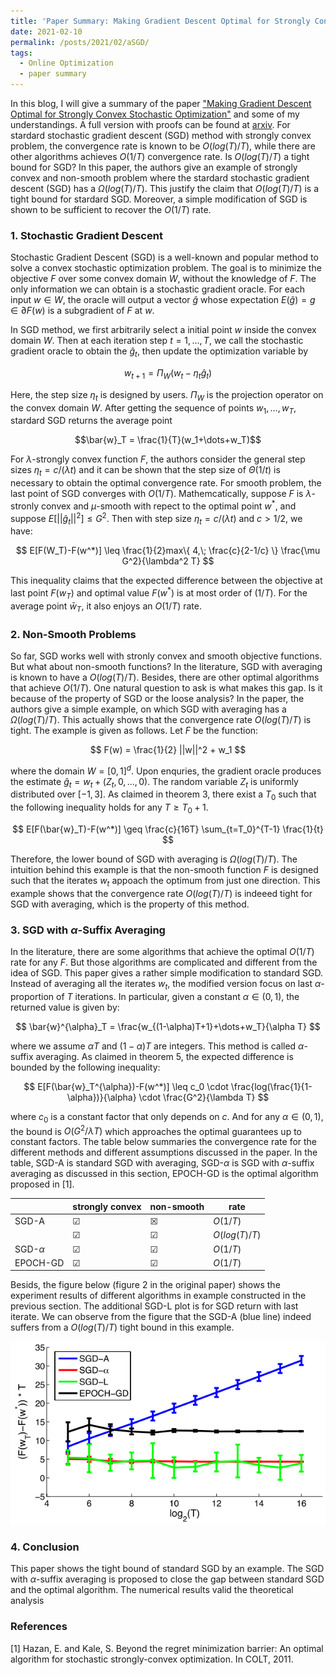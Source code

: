 ```yaml
---
title: 'Paper Summary: Making Gradient Descent Optimal for Strongly Convex Stochastic Optimization'
date: 2021-02-10
permalink: /posts/2021/02/aSGD/
tags:
  - Online Optimization
  - paper summary
---
```

In this blog, I will give a summary of the paper ["Making Gradient Descent Optimal for Strongly Convex Stochastic Optimization"](https://icml.cc/2012/papers/261.pdf) and some of my understandings. A full version with proofs can be found at [arxiv](https://arxiv.org/pdf/1109.5647.pdf). For stardard stochastic gradient descent (SGD) method with strongly convex problem, the convergence rate is known to be $O(log(T)/T)$, while there are other algorithms achieves $O(1/T)$ convergence rate. Is $O(log(T)/T)$ a tight bound for SGD?
In this paper, the authors give an example of strongly convex and non-smooth problem where the stardard stochastic gradient descent (SGD) has a $\Omega(log(T)/T)$. This justify the claim that $O(log(T)/T)$ is a tight bound for stardard SGD. Moreover, a simple modification of SGD is shown to be sufficient to recover the $O(1/T)$ rate. 

### 1. Stochastic Gradient Descent
Stochastic Gradient Descent (SGD) is a well-known and popular method to solve a convex stochastic optimization problem. The goal is to minimize the objective $F$ over some convex domain $W$, without the knowledge of $F$. The only information we can obtain is a stochastic gradient oracle. For each input $w\in W$, the oracle will output a vector $\hat{g}$ whose expectation $E(\hat{g}) = g \in \partial F(w)$ is a subgradient of $F$ at $w$. 

In SGD method, we first arbitrarily select a initial point $w$ inside the convex domain $W$. Then at each iteration step $t=1,\dots,T$, we call the stochastic gradient oracle to obtain the $\hat{g}_t$, then update the optimization variable by 

$$
w_{t+1} = \Pi_{W}(w_t-\eta_t \hat{g}_t)
$$

Here, the step size $\eta_t$ is designed by users. $\Pi_{W}$ is the projection operator on the convex domain $W$. After getting the sequence of points $w_1,\dots,w_T$, stardard SGD returns the average point 

$$\bar{w}_T = \frac{1}{T}(w_1+\dots+w_T)$$

For $\lambda$-strongly convex function $F$, the authors consider the general step sizes $\eta_t = {c}/({\lambda t})$ and it can be shown that the step size of $\Theta(1/t)$ is necessary to obtain the optimal convergence rate.
For smooth problem, the last point of SGD converges with $O(1/T)$. Mathemcatically, suppose $F$ is $\lambda$-stronly convex and $\mu$-smooth with repect to the optimal point $w^*$, and suppose $E[|| \hat{g}_t||^2] \leq G^2$. Then with step size $\eta_t = c/(\lambda t)$ and $c>1/2$, we have:

$$
E[F(W_T)-F(w^*)] \leq \frac{1}{2}max\{ 4,\; \frac{c}{2-1/c} \} \frac{\mu G^2}{\lambda^2 T}
$$

This inequality claims that the expected difference between the objective at last point $F(w_T)$ and optimal value $F(w^*)$ is at most order of $(1/T)$. For the average point $\bar{w}_T$, it also enjoys an $O(1/T)$ rate.

### 2. Non-Smooth Problems

So far, SGD works well with stronly convex and smooth objective functions. But what about non-smooth functions? In the literature, SGD with averaging is known to have a $O(log(T)/T)$. 
Besides, there are other optimal algorithms that achieve $O(1/T)$. One natural question to ask is what makes this gap. Is it because of the property of SGD or the loose analysis? In the paper, the authors give a simple example, on which SGD with averaging has a $\Omega(log(T)/T)$. This actually shows that the convergence rate $O(log(T)/T)$ is tight. The example is given as follows. Let $F$ be the function:

$$
F(w) = \frac{1}{2} ||w||^2 + w_1
$$

where the domain $W=[0,1]^d$. Upon enquries, the gradient oracle produces the estimate $\hat{g}_t = w_t + (Z_t,0,\dots,0)$. The random variable $Z_t$ is uniformly distributed over $[-1,3]$. As claimed in theorem 3, there exist a $T_0$ such that the following inequality holds for any $T \geq T_0 + 1$.

$$
E[F(\bar{w}_T)-F(w^*)] \geq \frac{c}{16T} \sum_{t=T_0}^{T-1} \frac{1}{t}
$$

Therefore, the lower bound of SGD with averaging is $\Omega(log(T)/T)$. The intuition behind this example is that the non-smooth function $F$ is designed such that the iterates $w_t$ appoach the optimum from just one direction. This example shows that the convergence rate $O(log(T)/T)$ is indeeed tight for SGD with averaging, which is the property of this method.

### 3. SGD with $\alpha$-Suffix Averaging

In the literature, there are some algorithms that achieve the optimal $O(1/T)$ rate for any $F$. But those algorithms are complicated and different from the idea of SGD. This paper gives a rather simple modification to standard SGD. Instead of averaging all the iterates $w_t$, the modified version focus on last $\alpha$-proportion of $T$ iterations. In particular, given a constant $\alpha \in (0,1)$, the returned value is given by:

$$
\bar{w}^{\alpha}_T = \frac{w_{(1-\alpha)T+1}+\dots+w_T}{\alpha T}
$$

where we assume $\alpha T$ and $(1-\alpha)T$ are integers. This method is called $\alpha$-suffix averaging. As claimed in theorem 5, the expected difference is bounded by the following inequality:

$$
E[F(\bar{w}_T^{\alpha})-F(w^*)] \leq c_0 \cdot \frac{log(\frac{1}{1-\alpha})}{\alpha} \cdot \frac{G^2}{\lambda T}
$$

where $c_0$ is a constant factor that only depends on $c$. And for any $\alpha \in (0,1)$, the bound is $O(G^2/\lambda T)$ which approaches the optimal guarantees up to constant factors. The table below summaries the convergence rate for the different methods and different assumptions discussed in the paper. In the table, SGD-A is standard SGD with averaging, SGD-$\alpha$ is SGD with $\alpha$-suffix averaging as discussed in this section, EPOCH-GD is the optimal algorithm proposed in [1]. 

|              | strongly convex    | non-smooth         | rate          |
| ------------ | ------------------ | ------------------ | ------------- |
| SGD-A        | &#9745; | &#9746; | $O(1/T)$      |
|              | &#9745; | &#9745; | $O(log(T)/T)$ |
| SGD-$\alpha$ | &#9745; | &#9745; | $O(1/T)$      |
| EPOCH-GD     | &#9745; | &#9745; | $O(1/T)$      |

Besids, the figure below (figure 2 in the original paper) shows the experiment results of different algorithms in example constructed in the previous section. The additional SGD-L plot is for SGD return with last iterate. We can observe from the figure that the SGD-A (blue line) indeed suffers from a $O(log(T)/T)$ tight bound in this example.

![a](images/2021-02-10-aSGD-result.png)

### 4. Conclusion

This paper shows the tight bound of standard SGD by an example. The SGD with $\alpha$-suffix averaging is proposed to close the gap between standard SGD and the optimal algorithm. The numerical results valid the theoretical analysis

### References

[1] Hazan, E. and Kale, S. Beyond the regret minimization barrier: An optimal algorithm for stochastic strongly-convex optimization. In COLT, 2011.
